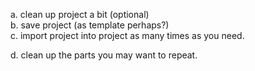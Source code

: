 a. clean up project a bit (optional)  
b. save project (as template perhaps?)  
c. import project into project as many times as you need.

d. clean up the parts you may want to repeat.